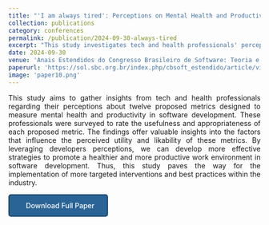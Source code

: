 ```yaml
---
title: "'I am always tired': Perceptions on Mental Health and Productivity Metrics"
collection: publications
category: conferences
permalink: /publication/2024-09-30-always-tired
excerpt: "This study investigates tech and health professionals' perceptions of metrics for assessing mental health and productivity in software development to foster healthier work environments."
date: 2024-09-30
venue: 'Anais Estendidos do Congresso Brasileiro de Software: Teoria e Prática (CBSoft)'
paperurl: 'https://sol.sbc.org.br/index.php/cbsoft_estendido/article/view/30248'
image: 'paper10.png'
---
```

<div style="text-align: justify;">
This study aims to gather insights from tech and health professionals regarding their perceptions about twelve proposed metrics designed to measure mental health and productivity in software development. These professionals were surveyed to rate the usefulness and appropriateness of each proposed metric. The findings offer valuable insights into the factors that influence the perceived utility and likability of these metrics. By leveraging developers perceptions, we can develop more effective strategies to promote a healthier and more productive work environment in software development. Thus, this study paves the way for the implementation of more targeted interventions and best practices within the industry.</div>

<a href="{{ page.paperurl }}" target="_blank" class="btn--download">
  <i class="fas fa-file-pdf"></i>Download Full Paper
</a>

<style>
.btn--download {
  display: inline-block;
  padding: 12px 25px;
  background-color: #2a6496;
  color: white !important;
  text-decoration: none;
  border-radius: 5px;
  transition: background-color 0.3s;
  font-weight: 500;
  margin-top: 15px;
  border: 2px solid #1d4568;
}

.btn--download:hover {
  background-color: #1d4568;
  text-decoration: none;
}

.btn--download i {
  margin-right: 8px;
}
</style>